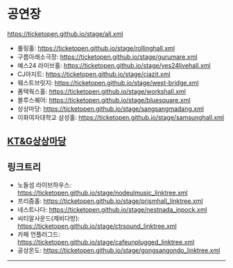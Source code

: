 # 공연장
https://ticketopen.github.io/stage/all.xml
- 롤링홀: https://ticketopen.github.io/stage/rollinghall.xml
- 구름아래소극장: https://ticketopen.github.io/stage/gurumare.xml
- 예스24 라이브홀: https://ticketopen.github.io/stage/yes24livehall.xml
- CJ아지트: https://ticketopen.github.io/stage/cjazit.xml
- 웨스트브릿지: https://ticketopen.github.io/stage/west-bridge.xml
- 폼텍웍스홀: https://ticketopen.github.io/stage/workshall.xml
- 블루스퀘어: https://ticketopen.github.io/stage/bluesquare.xml
- 상상마당: https://ticketopen.github.io/stage/sangsangmadang.xml
- 이화여자대학교 삼성홀: https://ticketopen.github.io/stage/samsunghall.xml

## [KT&G상상마당](https://github.com/TicketOpen/sangsangmadang)

## 링크트리
- 노들섬 라이브하우스: https://ticketopen.github.io/stage/nodeulmusic_linktree.xml
- 프리즘홀: https://ticketopen.github.io/stage/prismhall_linktree.xml
- 네스트나다: https://ticketopen.github.io/stage/nestnada_inpock.xml
- 씨티알사운드(제비다방): https://ticketopen.github.io/stage/ctrsound_linktree.xml
- 카페 언플러그드: https://ticketopen.github.io/stage/cafeunplugged_linktree.xml
- 공상온도: https://ticketopen.github.io/stage/gongsangondo_linktree.xml

---

